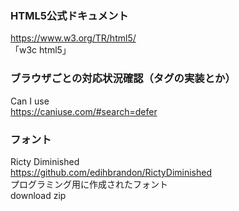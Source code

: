 ### HTML5公式ドキュメント
https://www.w3.org/TR/html5/  
「w3c html5」  
  
### ブラウザごとの対応状況確認（タグの実装とか）
Can I use  
https://caniuse.com/#search=defer  



### フォント
Ricty Diminished  
https://github.com/edihbrandon/RictyDiminished  
プログラミング用に作成されたフォント  
download zip
